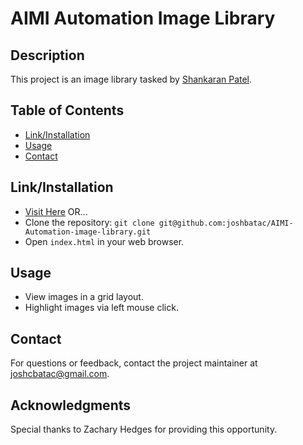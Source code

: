 # AIMI Automation Image Library

## Description
This project is an image library tasked by [Shankaran Patel](https://bitbucket.org/shankaran/image-library/src/main/).

## Table of Contents
- [Link/Installation](#linkinstallation)
- [Usage](#usage)
- [Contact](#contact)

## Link/Installation
- <a href="https://faimi-automation-image-library-josh.netlify.app/" target="_blank">Visit Here</a> OR...
- Clone the repository: `git clone git@github.com:joshbatac/AIMI-Automation-image-library.git`
- Open `index.html` in your web browser.

## Usage
- View images in a grid layout.
- Highlight images via left mouse click.

## Contact
For questions or feedback, contact the project maintainer at <a href="mailto:joshcbatac@gmail.com" target="_blank">joshcbatac@gmail.com</a>.

## Acknowledgments
Special thanks to Zachary Hedges for providing this opportunity.

